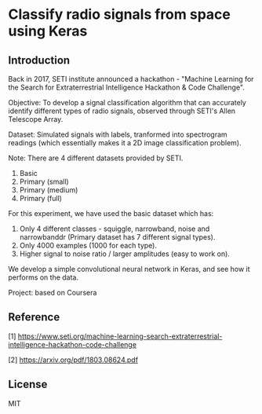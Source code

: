 # Classify radio signals from space using Keras

## Introduction

Back in 2017, SETI institute announced a hackathon -
"Machine Learning for the Search for Extraterrestrial Intelligence Hackathon & Code Challenge".

Objective: To develop a signal classification algorithm that can accurately identify different types of radio signals, observed through SETI's Allen Telescope Array. 

Dataset: Simulated signals with labels, tranformed into spectrogram readings (which essentially makes it a 2D image classification problem).

Note: There are 4 different datasets provided by SETI.
1. Basic
2. Primary (small)
3. Primary (medium)
4. Primary (full)

For this experiment, we have used the basic dataset which has:
1. Only 4 different classes - squiggle, narrowband, noise and narrowbanddr (Primary dataset has 7 different signal types).
2. Only 4000 examples (1000 for each type).
3. Higher signal to noise ratio / larger amplitudes (easy to work on).

We develop a simple convolutional neural network in Keras, and see how it performs on the data.

Project: based on Coursera

## Reference

[1] https://www.seti.org/machine-learning-search-extraterrestrial-intelligence-hackathon-code-challenge

[2] https://arxiv.org/pdf/1803.08624.pdf


## License

MIT



